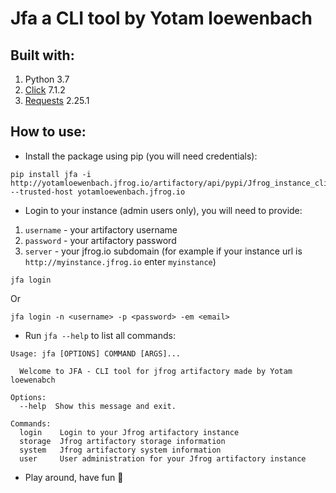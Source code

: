 # Jfa a CLI tool by Yotam loewenbach
## Built with:
1. Python 3.7
2. [Click](https://click.palletsprojects.com/en/7.x/) 7.1.2
3. [Requests](https://pypi.org/project/requests/) 2.25.1
## How to use:
* Install the package using pip (you will need credentials):
``` shell
pip install jfa -i http://yotamloewenbach.jfrog.io/artifactory/api/pypi/Jfrog_instance_cli/simple --trusted-host yotamloewenbach.jfrog.io
```
* Login to your instance (admin users only), you will need to provide:
1. `username` - your artifactory username
2. `password` - your artifactory password
3. `server` - your jfrog.io subdomain (for example if your instance url is `http://myinstance.jfrog.io` enter `myinstance`)
``` shell
jfa login
```
Or
```shell
jfa login -n <username> -p <password> -em <email>
```
* Run `jfa --help` to list all commands:
```shell
Usage: jfa [OPTIONS] COMMAND [ARGS]...

  Welcome to JFA - CLI tool for jfrog artifactory made by Yotam loewenabch

Options:
  --help  Show this message and exit.

Commands:
  login    Login to your Jfrog artifactory instance
  storage  Jfrog artifactory storage information
  system   Jfrog artifactory system information
  user     User administration for your Jfrog artifactory instance
```
* Play around, have fun 🚀